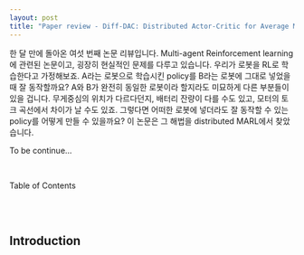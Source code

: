 ```yaml
---
layout: post
title: "Paper review - Diff-DAC: Distributed Actor-Critic for Average Multitask Deep Reinforcement Learning"
---
```


한 달 만에 돌아온 여섯 번째 논문 리뷰입니다. Multi-agent Reinforcement learning 에 관련된 논문이고, 굉장히 현실적인 문제를 다루고 있습니다. 우리가 로봇을 RL로 학습한다고 가정해보죠. A라는 로봇으로 학습시킨 policy를 B라는 로봇에 그대로 넣었을 때 잘 동작할까요? A와 B가 완전히 동일한 로봇이라 할지라도 미묘하게 다른 부분들이 있을 겁니다. 무게중심의 위치가 다르다던지, 배터리 잔량이 다를 수도 있고, 모터의 토크 곡선에서 차이가 날 수도 있죠. 그렇다면 어떠한 로봇에 넣더라도 잘 동작할 수 있는 policy를 어떻게 만들 수 있을까요? 이 논문은 그 해법을 distributed MARL에서 찾았습니다.  

To be continue...

<br>

Table of Contents

<br><br>

## Introduction

